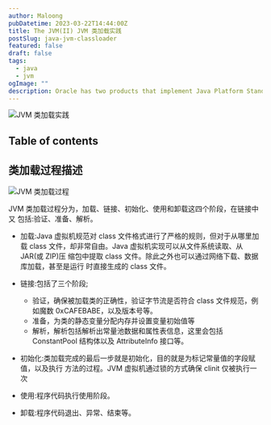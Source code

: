 ```yaml
---
author: Maloong
pubDatetime: 2023-03-22T14:44:00Z
title: The JVM(II) JVM 类加载实践
postSlug: java-jvm-classloader
featured: false
draft: false
tags:
  - java
  - jvm
ogImage: ""
description: Oracle has two products that implement Java Platform Standard Edition (Java SE) 8, Java SE Development Kit (JDK) 8 and Java SE Runtime Environment (JRE) 8.
---
```


![JVM 类加载实践]()

## Table of contents

## 类加载过程描述

![JVM 类加载过程](https://s2.loli.net/2023/03/22/PwLQHGVMplOX6E7.png)

JVM 类加载过程分为，加载、链接、初始化、使用和卸载这四个阶段，在链接中又 包括:验证、准备、解析。

- 加载:Java 虚拟机规范对 class 文件格式进行了严格的规则，但对于从哪里加载 class 文件，却非常自由。Java 虚拟机实现可以从文件系统读取、从 JAR(或 ZIP)压 缩包中提取 class 文件。除此之外也可以通过网络下载、数据库加载，甚至是运行 时直接生成的 class 文件。

- 链接:包括了三个阶段;

  - 验证，确保被加载类的正确性，验证字节流是否符合 class 文件规范，例如魔数 0xCAFEBABE，以及版本号等。
  - 准备，为类的静态变量分配内存并设置变量初始值等
  - 解析，解析包括解析出常量池数据和属性表信息，这里会包括 ConstantPool 结构体以及 AttributeInfo 接口等。

- 初始化:类加载完成的最后一步就是初始化，目的就是为标记常量值的字段赋值，以及执行 <clinit> 方法的过程。JVM 虚拟机通过锁的方式确保 clinit 仅被执行一次

- 使用:程序代码执行使用阶段。
- 卸载:程序代码退出、异常、结束等。
